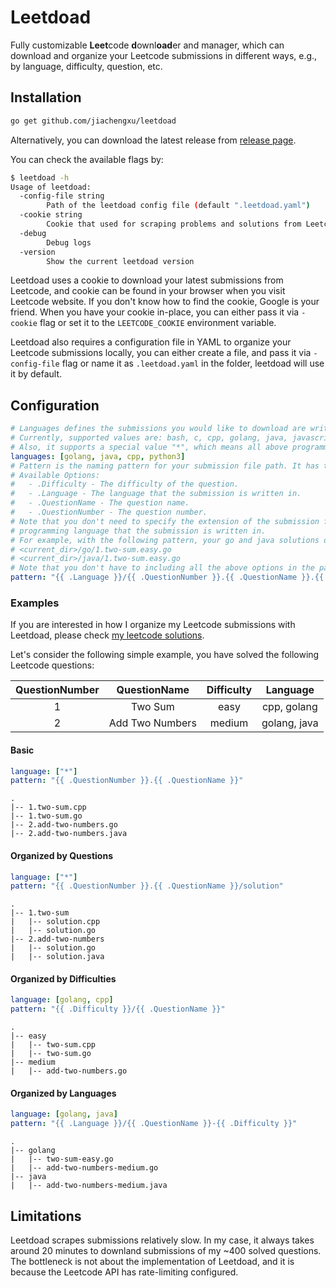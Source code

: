 # Leetdoad

Fully customizable **Leet**code **d**ownl**oad**er and manager, which can download and organize your Leetcode submissions in different ways, e.g., by language, difficulty, question, etc. 

## Installation

```bash
go get github.com/jiachengxu/leetdoad
```

Alternatively, you can download the latest release from [release page](https://github.com/jiachengxu/leetdoad/releases).

You can check the available flags by:

```bash
$ leetdoad -h
Usage of leetdoad:
  -config-file string
    	Path of the leetdoad config file (default ".leetdoad.yaml")
  -cookie string
    	Cookie that used for scraping problems and solutions from Leetcode website, you can either pass it from here, or set LEETCODE_COOKIE env
  -debug
    	Debug logs
  -version
    	Show the current leetdoad version
```

Leetdoad uses a cookie to download your latest submissions from Leetcode, and cookie can be found in your browser when you visit Leetcode website. If you don't know how to find the cookie, Google is your friend.
When you have your cookie in-place, you can either pass it via `-cookie` flag or set it to the `LEETCODE_COOKIE` environment variable.

Leetdoad also requires a configuration file in YAML to organize your Leetcode submissions locally, you can either create a file, and pass it via `-config-file` flag or name it as `.leetdoad.yaml` in the folder, leetdoad will use it by default.

## Configuration

```yaml
# Languages defines the submissions you would like to download are written in which programming languages.
# Currently, supported values are: bash, c, cpp, golang, java, javascript, python, python3, rust, ruby, scala, swift.
# Also, it supports a special value "*", which means all above programming languages.
languages: [golang, java, cpp, python3]
# Pattern is the naming pattern for your submission file path. It has to be compatible with go template.
# Available Options:
#   - .Difficulty - The difficulty of the question.
#   - .Language - The language that the submission is written in.
#   - .QuestionName - The question name.
#   - .QuestionNumber - The question number.
# Note that you don't need to specify the extension of the submission file because that will be automatically added based on the
# programming language that the submission is written in.
# For example, with the following pattern, your go and java solutions of 1.Two Sum question will be saved as:
# <current_dir>/go/1.two-sum.easy.go
# <current_dir>/java/1.two-sum.easy.go
# Note that you don't have to including all the above options in the pattern definition. 
pattern: "{{ .Language }}/{{ .QuestionNumber }}.{{ .QuestionName }}.{{ .Difficulty }}"
```

### Examples
If you are interested in how I organize my Leetcode submissions with Leetdoad, please check [my leetcode solutions](https://github.com/jiachengxu/oj/tree/main/leetcode).

Let's consider the following simple example, you have solved the following Leetcode questions:

| QuestionNumber | QuestionName | Difficulty | Language |
| :---------: | :---------: | :---------: | :---------: |
| 1 | Two Sum | easy | cpp, golang |
| 2 | Add Two Numbers | medium | golang, java |

#### Basic

```yaml
language: ["*"]
pattern: "{{ .QuestionNumber }}.{{ .QuestionName }}"
```

```
.
|-- 1.two-sum.cpp
|-- 1.two-sum.go
|-- 2.add-two-numbers.go
|-- 2.add-two-numbers.java
```

#### Organized by Questions

```yaml
language: ["*"]
pattern: "{{ .QuestionNumber }}.{{ .QuestionName }}/solution"
```

```
.
|-- 1.two-sum
|   |-- solution.cpp
|   |-- solution.go
|-- 2.add-two-numbers
|   |-- solution.go
|   |-- solution.java
```

#### Organized by Difficulties

```yaml
language: [golang, cpp]
pattern: "{{ .Difficulty }}/{{ .QuestionName }}"
```

```
.
|-- easy
|   |-- two-sum.cpp
|   |-- two-sum.go
|-- medium
|   |-- add-two-numbers.go
```

#### Organized by Languages

```yaml
language: [golang, java]
pattern: "{{ .Language }}/{{ .QuestionName }}-{{ .Difficulty }}"
```

```
.
|-- golang
|   |-- two-sum-easy.go
|   |-- add-two-numbers-medium.go
|-- java
|   |-- add-two-numbers-medium.java
```

## Limitations
Leetdoad scrapes submissions relatively slow. In my case, it always takes around 20 minutes to downland submissions of my ~400 solved questions. The bottleneck is not about the implementation of Leetdoad, and it is because the Leetcode API has rate-limiting configured.


